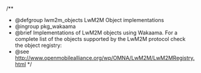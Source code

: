 /**
 * @defgroup lwm2m_objects  LwM2M Object implementations
 * @ingroup  pkg_wakaama
 * @brief    Implementations of LwM2M objects using Wakaama. For a complete
             list of the objects supported by the LwM2M protocol check the
             object registry:
 * @see      http://www.openmobilealliance.org/wp/OMNA/LwM2M/LwM2MRegistry.html
 */
